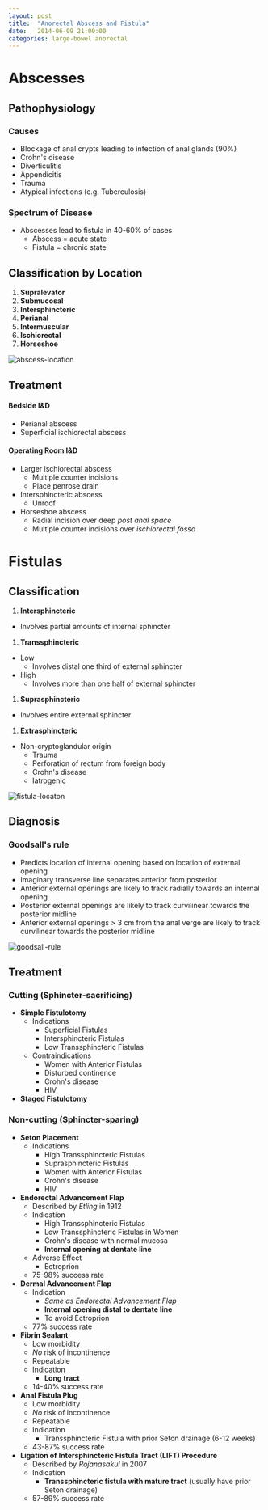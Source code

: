 ```yaml
---
layout: post
title:  "Anorectal Abscess and Fistula"
date:   2014-06-09 21:00:00
categories: large-bowel anorectal
---
```


# Abscesses

## Pathophysiology

### Causes
* Blockage of anal crypts leading to infection of anal glands (90%)
* Crohn\'s disease
* Diverticulitis
* Appendicitis
* Trauma
* Atypical infections (e.g. Tuberculosis)

### Spectrum of Disease
* Abscesses lead to fistula in 40-60% of cases
  * Abscess = acute state
  * Fistula = chronic state
  
## Classification by Location
1. **Supralevator**
1. **Submucosal**
1. **Intersphincteric**
1. **Perianal**
1. **Intermuscular**
1. **Ischiorectal**
1. **Horseshoe**

![abscess-location](/assets/2014-06-09-anorectal-abscess-and-fistula/abscess_location.png)

## Treatment

#### Bedside I&D
* Perianal abscess
* Superficial ischiorectal abscess

#### Operating Room I&D
* Larger ischiorectal abscess
  * Multiple counter incisions
  * Place penrose drain
* Intersphincteric abscess
  * Unroof
* Horseshoe abscess
  * Radial incision over deep _post anal space_
  * Multiple counter incisions over _ischiorectal fossa_


# Fistulas

## Classification
1. **Intersphincteric**
  * Involves partial amounts of internal sphincter
1. **Transsphincteric**
  * Low
    * Involves distal one third of external sphincter
  * High
    * Involves more than one half of external sphincter
1. **Suprasphincteric**
  * Involves entire external sphincter
1. **Extrasphincteric**
  * Non-cryptoglandular origin
    * Trauma
    * Perforation of rectum from foreign body
    * Crohn\'s disease
    * Iatrogenic

![fistula-locaton](/assets/2014-06-09-anorectal-abscess-and-fistula/fistula_location.png) 

## Diagnosis

### Goodsall\'s rule
* Predicts location of internal opening based on location of external opening
* Imaginary transverse line separates anterior from posterior
* Anterior external openings are likely to track radially towards an internal opening
* Posterior external openings are likely to track curvilinear towards the posterior midline
* Anterior external openings \> 3 cm from the anal verge are likely to track curvilinear towards the posterior midline

![goodsall-rule](/assets/2014-06-09-anorectal-abscess-and-fistula/goodsall_rule.png) 

## Treatment

### Cutting (Sphincter-sacrificing)
* **Simple Fistulotomy**
  * Indications
    * Superficial Fistulas
    * Intersphincteric Fistulas
    * Low Transsphincteric Fistulas
  * Contraindications
    * Women with Anterior Fistulas
    * Disturbed continence
    * Crohn\'s disease
    * HIV
* **Staged Fistulotomy**

### Non-cutting (Sphincter-sparing)
* **Seton Placement**
  * Indications
    * High Transsphincteric Fistulas
    * Suprasphincteric Fistulas
    * Women with Anterior Fistulas
    * Crohn\'s disease
    * HIV
* **Endorectal Advancement Flap**
  * Described by _Etling_ in 1912
  * Indication
    * High Transsphincteric Fistulas
    * Low Transsphincteric Fistulas in Women
    * Crohn\'s disease with normal mucosa
    * **Internal opening at dentate line**
  * Adverse Effect
    * Ectroprion
  * 75-98% success rate
* **Dermal Advancement Flap**
  * Indication
    * _Same as Endorectal Advancement Flap_
    * **Internal opening distal to dentate line**
    * To avoid Ectroprion
  * 77% success rate
* **Fibrin Sealant**
  * Low morbidity
  * _No_ risk of incontinence
  * Repeatable
  * Indication
    * **Long tract**
  * 14-40% success rate
* **Anal Fistula Plug**
  * Low morbidity
  * _No_ risk of incontinence
  * Repeatable
  * Indication
    * Transsphincteric Fistula with prior Seton drainage (6-12 weeks)
  * 43-87% success rate
* **Ligation of Intersphincteric Fistula Tract (LIFT) Procedure**
  * Described by _Rojanasakul_ in 2007
  * Indication
    * **Transsphincteric fistula with mature tract** (usually have prior Seton drainage)
  * 57-89% success rate